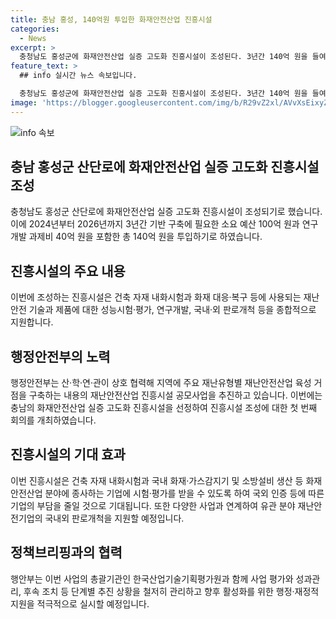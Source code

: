 ```yaml
---
title: 충남 홍성, 140억원 투입한 화재안전산업 진흥시설
categories:
  - News
excerpt: >
  충청남도 홍성군에 화재안전산업 실증 고도화 진흥시설이 조성된다. 3년간 140억 원을 들여 건축 자재 내화시험, 화재 대응·복구 등을 지원할 예정이며, 행정안전부는 이를 통해 재난안전산업을 육성하고 경제 활성화에 기여할 계획이다. 이를 푼 행정·재정적인 지원과 함께 사업 평가와 성과관리를 철저히 관리할 예정이며, 관련 문의는 행정안전부 안전예방정책실 재난안전산업과로 하면 된다.
feature_text: >
  ## info 실시간 뉴스 속보입니다.

  충청남도 홍성군에 화재안전산업 실증 고도화 진흥시설이 조성된다. 3년간 140억 원을 들여 건축 자재 내화시험, 화재 대응·복구 등을 지원할 예정이며, 행정안전부는 이를 통해 재난안전산업을 육성하고 경제 활성화에 기여할 계획이다. 이를 푼 행정·재정적인 지원과 함께 사업 평가와 성과관리를 철저히 관리할 예정이며, 관련 문의는 행정안전부 안전예방정책실 재난안전산업과로 하면 된다.
image: 'https://blogger.googleusercontent.com/img/b/R29vZ2xl/AVvXsEixyZcFfHzMRdzZMjFBmAUKJYCLCGyLL1o632UiGVXcaFdKo_bkvkuCioo0uUKlGfBVcT3P84aROyZIXSBEx3Aw5nCQ3pTgDom1WDC4m8eifvWiAmWEEVb4x6G_l8C0QH225ldMjyaFvpxGEBGNO37VmDTDMHGhJPq73UglMfDca1-0aw/s1600/blogspot.png'
---
```


<p><img src="https://blogger.googleusercontent.com/img/b/R29vZ2xl/AVvXsEixyZcFfHzMRdzZMjFBmAUKJYCLCGyLL1o632UiGVXcaFdKo_bkvkuCioo0uUKlGfBVcT3P84aROyZIXSBEx3Aw5nCQ3pTgDom1WDC4m8eifvWiAmWEEVb4x6G_l8C0QH225ldMjyaFvpxGEBGNO37VmDTDMHGhJPq73UglMfDca1-0aw/s1600/blogspot.png" alt="info 속보" /></p>

<h2 data-ke-size="size26">충남 홍성군 산단로에 화재안전산업 실증 고도화 진흥시설 조성</h2>

<p data-ke-size="size16">충청남도 홍성군 산단로에 화재안전산업 실증 고도화 진흥시설이 조성되기로 했습니다. 이에 2024년부터 2026년까지 3년간 기반 구축에 필요한 소요 예산 100억 원과 연구개발 과제비 40억 원을 포함한 총 140억 원을 투입하기로 하였습니다.</p>

<h2 data-ke-size="size23">진흥시설의 주요 내용</h2>

<p data-ke-size="size16">이번에 조성하는 진흥시설은 건축 자재 내화시험과 화재 대응·복구 등에 사용되는 재난안전 기술과 제품에 대한 성능시험·평가, 연구개발, 국내·외 판로개척 등을 종합적으로 지원합니다.</p>

<h2 data-ke-size="size23">행정안전부의 노력</h2>

<p data-ke-size="size16">행정안전부는 산·학·연·관이 상호 협력해 지역에 주요 재난유형별 재난안전산업 육성 거점을 구축하는 내용의 재난안전산업 진흥시설 공모사업을 추진하고 있습니다. 이번에는 충남의 화재안전산업 실증 고도화 진흥시설을 선정하여 진흥시설 조성에 대한 첫 번째 회의를 개최하였습니다.</p>

<h2 data-ke-size="size23">진흥시설의 기대 효과</h2>

<p data-ke-size="size16">이번 진흥시설은 건축 자재 내화시험과 국내 화재·가스감지기 및 소방설비 생산 등 화재안전산업 분야에 종사하는 기업에 시험·평가를 받을 수 있도록 하여 국외 인증 등에 따른 기업의 부담을 줄일 것으로 기대됩니다. 또한 다양한 사업과 연계하여 유관 분야 재난안전기업의 국내외 판로개척을 지원할 예정입니다.</p>

<h2 data-ke-size="size23">정책브리핑과의 협력</h2>

<p data-ke-size="size16">행안부는 이번 사업의 총괄기관인 한국산업기술기획평가원과 함께 사업 평가와 성과관리, 후속 조치 등 단계별 추진 상황을 철저히 관리하고 향후 활성화를 위한 행정·재정적 지원을 적극적으로 실시할 예정입니다.</p>

